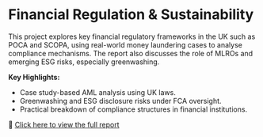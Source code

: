 # Financial Regulation & Sustainability

This project explores key financial regulatory frameworks in the UK such as POCA and SCOPA, using real-world money laundering cases to analyse compliance mechanisms. The report also discusses the role of MLROs and emerging ESG risks, especially greenwashing.

**Key Highlights:**
- Case study-based AML analysis using UK laws.
- Greenwashing and ESG disclosure risks under FCA oversight.
- Practical breakdown of compliance structures in financial institutions.

📄 [Click here to view the full report](./Financial_regulation.pdf)
